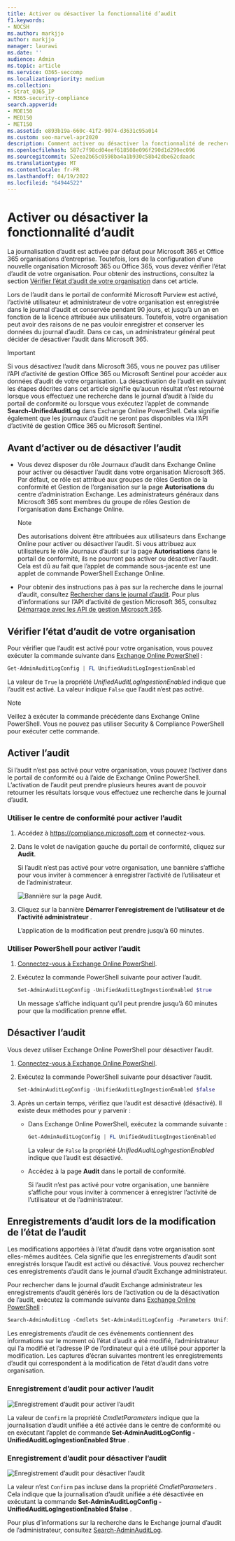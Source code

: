 ```yaml
---
title: Activer ou désactiver la fonctionnalité d’audit
f1.keywords:
- NOCSH
ms.author: markjjo
author: markjjo
manager: laurawi
ms.date: ''
audience: Admin
ms.topic: article
ms.service: O365-seccomp
ms.localizationpriority: medium
ms.collection:
- Strat_O365_IP
- M365-security-compliance
search.appverid:
- MOE150
- MED150
- MET150
ms.assetid: e893b19a-660c-41f2-9074-d3631c95a014
ms.custom: seo-marvel-apr2020
description: Comment activer ou désactiver la fonctionnalité de recherche dans le journal d’audit dans le portail de conformité Microsoft Purview pour activer ou désactiver la possibilité pour les administrateurs de rechercher dans le journal d’audit.
ms.openlocfilehash: 587c7f98cd04eef618508e096f290d1d299ec096
ms.sourcegitcommit: 52eea2b65c0598ba4a1b930c58b42dbe62cdaadc
ms.translationtype: MT
ms.contentlocale: fr-FR
ms.lasthandoff: 04/19/2022
ms.locfileid: "64944522"
---
```

# <a name="turn-auditing-on-or-off"></a>Activer ou désactiver la fonctionnalité d’audit

La journalisation d’audit est activée par défaut pour Microsoft 365 et Office 365 organisations d’entreprise. Toutefois, lors de la configuration d’une nouvelle organisation Microsoft 365 ou Office 365, vous devez vérifier l’état d’audit de votre organisation. Pour obtenir des instructions, consultez la section [Vérifier l’état d’audit de votre organisation](#verify-the-auditing-status-for-your-organization) dans cet article. 

Lors de l’audit dans le portail de conformité Microsoft Purview est activé, l’activité utilisateur et administrateur de votre organisation est enregistrée dans le journal d’audit et conservée pendant 90 jours, et jusqu’à un an en fonction de la licence attribuée aux utilisateurs. Toutefois, votre organisation peut avoir des raisons de ne pas vouloir enregistrer et conserver les données du journal d’audit. Dans ce cas, un administrateur général peut décider de désactiver l’audit dans Microsoft 365.

> [!IMPORTANT]
> Si vous désactivez l’audit dans Microsoft 365, vous ne pouvez pas utiliser l’API d’activité de gestion Office 365 ou Microsoft Sentinel pour accéder aux données d’audit de votre organisation. La désactivation de l’audit en suivant les étapes décrites dans cet article signifie qu’aucun résultat n’est retourné lorsque vous effectuez une recherche dans le journal d’audit à l’aide du portail de conformité ou lorsque vous exécutez l’applet de commande **Search-UnifiedAuditLog** dans Exchange Online PowerShell. Cela signifie également que les journaux d’audit ne seront pas disponibles via l’API d’activité de gestion Office 365 ou Microsoft Sentinel.
  
## <a name="before-you-turn-auditing-on-or-off"></a>Avant d’activer ou de désactiver l’audit

- Vous devez disposer du rôle Journaux d’audit dans Exchange Online pour activer ou désactiver l’audit dans votre organisation Microsoft 365. Par défaut, ce rôle est attribué aux groupes de rôles Gestion de la conformité et Gestion de l’organisation sur la page **Autorisations** du centre d’administration Exchange. Les administrateurs généraux dans Microsoft 365 sont membres du groupe de rôles Gestion de l’organisation dans Exchange Online.

    > [!NOTE]
    > Des autorisations doivent être attribuées aux utilisateurs dans Exchange Online pour activer ou désactiver l’audit. Si vous attribuez aux utilisateurs le rôle Journaux d’audit sur la page **Autorisations** dans le portail de conformité, ils ne pourront pas activer ou désactiver l’audit. Cela est dû au fait que l’applet de commande sous-jacente est une applet de commande PowerShell Exchange Online.

- Pour obtenir des instructions pas à pas sur la recherche dans le journal d’audit, consultez [Rechercher dans le journal d’audit](search-the-audit-log-in-security-and-compliance.md). Pour plus d’informations sur l’API d’activité de gestion Microsoft 365, consultez [Démarrage avec les API de gestion Microsoft 365](/office/office-365-management-api/get-started-with-office-365-management-apis).

## <a name="verify-the-auditing-status-for-your-organization"></a>Vérifier l’état d’audit de votre organisation

Pour vérifier que l’audit est activé pour votre organisation, vous pouvez exécuter la commande suivante dans [Exchange Online PowerShell](/powershell/exchange/connect-to-exchange-online-powershell) :

```powershell
Get-AdminAuditLogConfig | FL UnifiedAuditLogIngestionEnabled
```

La valeur de `True` la propriété  _UnifiedAuditLogIngestionEnabled_ indique que l’audit est activé. La valeur indique `False` que l’audit n’est pas activé.

> [!NOTE]
> Veillez à exécuter la commande précédente dans Exchange Online PowerShell. Vous ne pouvez pas utiliser Security & Compliance PowerShell pour exécuter cette commande.

## <a name="turn-on-auditing"></a>Activer l’audit

Si l’audit n’est pas activé pour votre organisation, vous pouvez l’activer dans le portail de conformité ou à l’aide de Exchange Online PowerShell. L’activation de l’audit peut prendre plusieurs heures avant de pouvoir retourner les résultats lorsque vous effectuez une recherche dans le journal d’audit.
  
### <a name="use-the-compliance-center-to-turn-on-auditing"></a>Utiliser le centre de conformité pour activer l’audit

1. Accédez à <https://compliance.microsoft.com> et connectez-vous.

2. Dans le volet de navigation gauche du portail de conformité, cliquez sur **Audit**.

   Si l’audit n’est pas activé pour votre organisation, une bannière s’affiche pour vous inviter à commencer à enregistrer l’activité de l’utilisateur et de l’administrateur.

   ![Bannière sur la page Audit.](../media/AuditingBanner.png)

3. Cliquez sur la bannière **Démarrer l’enregistrement de l’utilisateur et de l’activité administrateur** .

   L’application de la modification peut prendre jusqu’à 60 minutes.

### <a name="use-powershell-to-turn-on-auditing"></a>Utiliser PowerShell pour activer l’audit

1. [Connectez-vous à Exchange Online PowerShell](/powershell/exchange/connect-to-exchange-online-powershell).

2. Exécutez la commande PowerShell suivante pour activer l’audit.

    ```powershell
    Set-AdminAuditLogConfig -UnifiedAuditLogIngestionEnabled $true
    ```

    Un message s’affiche indiquant qu’il peut prendre jusqu’à 60 minutes pour que la modification prenne effet.
  
## <a name="turn-off-auditing"></a>Désactiver l’audit

Vous devez utiliser Exchange Online PowerShell pour désactiver l’audit.
  
1. [Connectez-vous à Exchange Online PowerShell](/powershell/exchange/connect-to-exchange-online-powershell).

2. Exécutez la commande PowerShell suivante pour désactiver l’audit.

    ```powershell
    Set-AdminAuditLogConfig -UnifiedAuditLogIngestionEnabled $false
    ```

3. Après un certain temps, vérifiez que l’audit est désactivé (désactivé). Il existe deux méthodes pour y parvenir :

    - Dans Exchange Online PowerShell, exécutez la commande suivante :

      ```powershell
      Get-AdminAuditLogConfig | FL UnifiedAuditLogIngestionEnabled
      ```

      La valeur de  `False` la propriété  _UnifiedAuditLogIngestionEnabled_ indique que l’audit est désactivé.

    - Accédez à la page **Audit** dans le portail de conformité.

      Si l’audit n’est pas activé pour votre organisation, une bannière s’affiche pour vous inviter à commencer à enregistrer l’activité de l’utilisateur et de l’administrateur.

## <a name="audit-records-when-auditing-status-is-changed"></a>Enregistrements d’audit lors de la modification de l’état de l’audit

Les modifications apportées à l’état d’audit dans votre organisation sont elles-mêmes auditées. Cela signifie que les enregistrements d’audit sont enregistrés lorsque l’audit est activé ou désactivé. Vous pouvez rechercher ces enregistrements d’audit dans le journal d’audit Exchange administrateur.

Pour rechercher dans le journal d’audit Exchange administrateur les enregistrements d’audit générés lors de l’activation ou de la désactivation de l’audit, exécutez la commande suivante dans [Exchange Online PowerShell](/powershell/exchange/connect-to-exchange-online-powershell) :

```powershell
Search-AdminAuditLog -Cmdlets Set-AdminAuditLogConfig -Parameters UnifiedAuditLogIngestionEnabled
```

Les enregistrements d’audit de ces événements contiennent des informations sur le moment où l’état d’audit a été modifié, l’administrateur qui l’a modifié et l’adresse IP de l’ordinateur qui a été utilisé pour apporter la modification. Les captures d’écran suivantes montrent les enregistrements d’audit qui correspondent à la modification de l’état d’audit dans votre organisation.

### <a name="audit-record-for-turning-on-auditing"></a>Enregistrement d’audit pour activer l’audit

![Enregistrement d’audit pour activer l’audit](../media/AuditStatusAuditingEnabled.png)

La valeur de `Confirm` la propriété *CmdletParameters* indique que la journalisation d’audit unifiée a été activée dans le centre de conformité ou en exécutant l’applet de commande **Set-AdminAuditLogConfig -UnifiedAuditLogIngestionEnabled $true** .

### <a name="audit-record-for-turning-off-auditing"></a>Enregistrement d’audit pour désactiver l’audit

![Enregistrement d’audit pour désactiver l’audit](../media/AuditStatusAuditingDisabled.png)

La valeur n’est `Confirm` pas incluse dans la propriété *CmdletParameters* . Cela indique que la journalisation d’audit unifiée a été désactivée en exécutant la commande **Set-AdminAuditLogConfig -UnifiedAuditLogIngestionEnabled $false** .

Pour plus d’informations sur la recherche dans le Exchange journal d’audit de l’administrateur, consultez [Search-AdminAuditLog](/powershell/module/exchange/search-adminauditlog).
